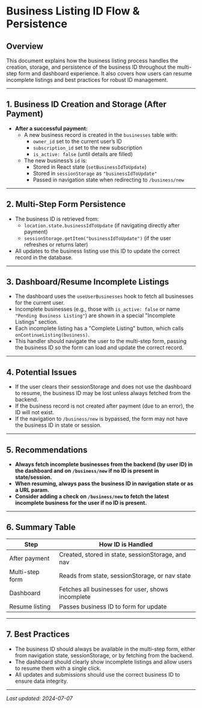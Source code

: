 # Business Listing ID Flow & Persistence

## Overview

This document explains how the business listing process handles the creation, storage, and persistence of the business ID throughout the multi-step form and dashboard experience. It also covers how users can resume incomplete listings and best practices for robust ID management.

---

## 1. Business ID Creation and Storage (After Payment)

- **After a successful payment:**
  - A new business record is created in the `businesses` table with:
    - `owner_id` set to the current user’s ID
    - `subscription_id` set to the new subscription
    - `is_active: false` (until details are filled)
  - The new business’s `id` is:
    - Stored in React state (`setBusinessIdToUpdate`)
    - Stored in `sessionStorage` as `"businessIdToUpdate"`
    - Passed in navigation state when redirecting to `/business/new`

---

## 2. Multi-Step Form Persistence

- The business ID is retrieved from:
  - `location.state.businessIdToUpdate` (if navigating directly after payment)
  - `sessionStorage.getItem("businessIdToUpdate")` (if the user refreshes or returns later)
- All updates to the business listing use this ID to update the correct record in the database.

---

## 3. Dashboard/Resume Incomplete Listings

- The dashboard uses the `useUserBusinesses` hook to fetch all businesses for the current user.
- Incomplete businesses (e.g., those with `is_active: false` or name `"Pending Business Listing"`) are shown in a special "Incomplete Listings" section.
- Each incomplete listing has a "Complete Listing" button, which calls `onContinueListing(business)`.
- This handler should navigate the user to the multi-step form, passing the business ID so the form can load and update the correct record.

---

## 4. Potential Issues

- If the user clears their sessionStorage and does not use the dashboard to resume, the business ID may be lost unless always fetched from the backend.
- If the business record is not created after payment (due to an error), the ID will not exist.
- If the navigation to `/business/new` is bypassed, the form may not have the business ID in state or session.

---

## 5. Recommendations

- **Always fetch incomplete businesses from the backend (by user ID) in the dashboard and on `/business/new` if no ID is present in state/session.**
- **When resuming, always pass the business ID in navigation state or as a URL param.**
- **Consider adding a check on `/business/new` to fetch the latest incomplete business for the user if no ID is present.**

---

## 6. Summary Table

| Step            | How ID is Handled                                 |
| --------------- | ------------------------------------------------- |
| After payment   | Created, stored in state, sessionStorage, and nav |
| Multi-step form | Reads from state, sessionStorage, or nav state    |
| Dashboard       | Fetches all businesses for user, shows incomplete |
| Resume listing  | Passes business ID to form for update             |

---

## 7. Best Practices

- The business ID should always be available in the multi-step form, either from navigation state, sessionStorage, or by fetching from the backend.
- The dashboard should clearly show incomplete listings and allow users to resume them with a single click.
- All updates and submissions should use the correct business ID to ensure data integrity.

---

_Last updated: 2024-07-07_
